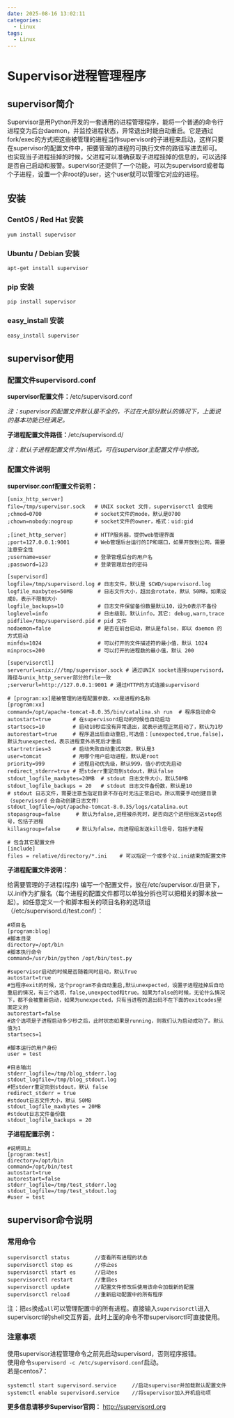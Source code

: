 ```yaml
---
date: 2025-08-16 13:02:11
categories:
  - Linux
tags:
  - Linux
---
```


# Supervisor进程管理程序

## supervisor简介

Supervisor是用Python开发的一套通用的进程管理程序，能将一个普通的命令行进程变为后台daemon，并监控进程状态，异常退出时能自动重启。它是通过fork/exec的方式把这些被管理的进程当作supervisor的子进程来启动，这样只要在supervisor的配置文件中，把要管理的进程的可执行文件的路径写进去即可。也实现当子进程挂掉的时候，父进程可以准确获取子进程挂掉的信息的，可以选择是否自己启动和报警。supervisor还提供了一个功能，可以为supervisord或者每个子进程，设置一个非root的user，这个user就可以管理它对应的进程。

## 安装

### CentOS / Red Hat 安装

```shell
yum install supervisor
```

### Ubuntu / Debian 安装

```shell
apt-get install supervisor
```

### pip 安装

```shell
pip install supervisor
```

### easy_install 安装

```shell
easy_install supervisor
```

## supervisor使用

### 配置文件supervisord.conf

**supervisor配置文件：**/etc/supervisord.conf

*注：supervisor的配置文件默认是不全的，不过在大部分默认的情况下，上面说的基本功能已经满足。*

**子进程配置文件路径：**/etc/supervisord.d/

*注：默认子进程配置文件为ini格式，可在supervisor主配置文件中修改。*

### 配置文件说明

**supervisor.conf配置文件说明：**

```shell
[unix_http_server]
file=/tmp/supervisor.sock   # UNIX socket 文件，supervisorctl 会使用
;chmod=0700                 # socket文件的mode，默认是0700
;chown=nobody:nogroup       # socket文件的owner，格式：uid:gid
 
;[inet_http_server]         # HTTP服务器，提供web管理界面
;port=127.0.0.1:9001        # Web管理后台运行的IP和端口，如果开放到公网，需要注意安全性
;username=user              # 登录管理后台的用户名
;password=123               # 登录管理后台的密码
 
[supervisord]
logfile=/tmp/supervisord.log # 日志文件，默认是 $CWD/supervisord.log
logfile_maxbytes=50MB        # 日志文件大小，超出会rotate，默认 50MB，如果设成0，表示不限制大小
logfile_backups=10           # 日志文件保留备份数量默认10，设为0表示不备份
loglevel=info                # 日志级别，默认info，其它: debug,warn,trace
pidfile=/tmp/supervisord.pid # pid 文件
nodaemon=false               # 是否在前台启动，默认是false，即以 daemon 的方式启动
minfds=1024                  # 可以打开的文件描述符的最小值，默认 1024
minprocs=200                 # 可以打开的进程数的最小值，默认 200
 
[supervisorctl]
serverurl=unix:///tmp/supervisor.sock # 通过UNIX socket连接supervisord，路径与unix_http_server部分的file一致
;serverurl=http://127.0.0.1:9001 # 通过HTTP的方式连接supervisord
 
# [program:xx]是被管理的进程配置参数，xx是进程的名称
[program:xx]
command=/opt/apache-tomcat-8.0.35/bin/catalina.sh run  # 程序启动命令
autostart=true       # 在supervisord启动的时候也自动启动
startsecs=10         # 启动10秒后没有异常退出，就表示进程正常启动了，默认为1秒
autorestart=true     # 程序退出后自动重启,可选值：[unexpected,true,false]，默认为unexpected，表示进程意外杀死后才重启
startretries=3       # 启动失败自动重试次数，默认是3
user=tomcat          # 用哪个用户启动进程，默认是root
priority=999         # 进程启动优先级，默认999，值小的优先启动
redirect_stderr=true # 把stderr重定向到stdout，默认false
stdout_logfile_maxbytes=20MB  # stdout 日志文件大小，默认50MB
stdout_logfile_backups = 20   # stdout 日志文件备份数，默认是10
# stdout 日志文件，需要注意当指定目录不存在时无法正常启动，所以需要手动创建目录（supervisord 会自动创建日志文件）
stdout_logfile=/opt/apache-tomcat-8.0.35/logs/catalina.out
stopasgroup=false     # 默认为false,进程被杀死时，是否向这个进程组发送stop信号，包括子进程
killasgroup=false     # 默认为false，向进程组发送kill信号，包括子进程
 
# 包含其它配置文件
[include]
files = relative/directory/*.ini    # 可以指定一个或多个以.ini结束的配置文件
```

**子进程配置文件说明：**

给需要管理的子进程(程序)
编写一个配置文件，放在/etc/supervisor.d/目录下，以.ini作为扩展名（每个进程的配置文件都可以单独分拆也可以把相关的脚本放一起）。如任意定义一个和脚本相关的项目名称的选项组（/etc/supervisord.d/test.conf）：

```shell
#项目名
[program:blog]
#脚本目录
directory=/opt/bin
#脚本执行命令
command=/usr/bin/python /opt/bin/test.py

#supervisor启动的时候是否随着同时启动，默认True
autostart=true
#当程序exit的时候，这个program不会自动重启,默认unexpected，设置子进程挂掉后自动重启的情况，有三个选项，false,unexpected和true。如果为false的时候，无论什么情况下，都不会被重新启动，如果为unexpected，只有当进程的退出码不在下面的exitcodes里面定义的
autorestart=false
#这个选项是子进程启动多少秒之后，此时状态如果是running，则我们认为启动成功了。默认值为1
startsecs=1

#脚本运行的用户身份 
user = test

#日志输出 
stderr_logfile=/tmp/blog_stderr.log 
stdout_logfile=/tmp/blog_stdout.log 
#把stderr重定向到stdout，默认 false
redirect_stderr = true
#stdout日志文件大小，默认 50MB
stdout_logfile_maxbytes = 20MB
#stdout日志文件备份数
stdout_logfile_backups = 20
```

**子进程配置示例：**

```shell
#说明同上
[program:test] 
directory=/opt/bin 
command=/opt/bin/test
autostart=true 
autorestart=false 
stderr_logfile=/tmp/test_stderr.log 
stdout_logfile=/tmp/test_stdout.log 
#user = test  
```

## supervisor命令说明

### 常用命令

```shell
supervisorctl status        //查看所有进程的状态
supervisorctl stop es       //停止es
supervisorctl start es      //启动es
supervisorctl restart       //重启es
supervisorctl update        //配置文件修改后使用该命令加载新的配置
supervisorctl reload        //重新启动配置中的所有程序
```

注：把`es`换成`all`可以管理配置中的所有进程。直接输入`supervisorctl`进入supervisorctl的shell交互界面，此时上面的命令不带supervisorctl可直接使用。

### 注意事项

使用supervisor进程管理命令之前先启动supervisord，否则程序报错。  
使用命令`supervisord -c /etc/supervisord.conf`启动。  
若是centos7：

```shell
systemctl start supervisord.service     //启动supervisor并加载默认配置文件
systemctl enable supervisord.service    //将supervisor加入开机启动项
```

**更多信息请移步Supervisor官网：** <http://supervisord.org>
